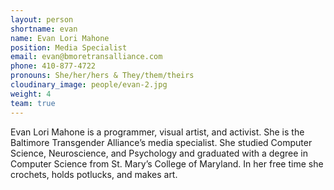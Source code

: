 ```yaml
---
layout: person
shortname: evan
name: Evan Lori Mahone
position: Media Specialist
email: evan@bmoretransalliance.com
phone: 410-877-4722
pronouns: She/her/hers & They/them/theirs
cloudinary_image: people/evan-2.jpg
weight: 4
team: true
---
```

Evan Lori Mahone is a programmer, visual artist, and activist. She is the Baltimore Transgender Alliance’s media specialist. She studied Computer Science, Neuroscience, and Psychology and graduated with a degree in Computer Science from St. Mary’s College of Maryland. In her free time she crochets, holds potlucks, and makes art.
